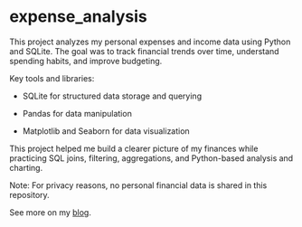 # expense_analysis

This project analyzes my personal expenses and income data using Python and SQLite. The goal was to track financial trends over time, understand spending habits, and improve budgeting.

Key tools and libraries:

- SQLite for structured data storage and querying

- Pandas for data manipulation

- Matplotlib and Seaborn for data visualization

This project helped me build a clearer picture of my finances while practicing SQL joins, filtering, aggregations, and Python-based analysis and charting.

Note: For privacy reasons, no personal financial data is shared in this repository.

See more on my [blog](https://letiziabergamini.blog/posts/personal_finance/).
